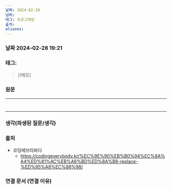 ```yaml
---
날짜: 2024-02-28
넘버: 
태그: 프로그래밍
출처: 
aliases:
---
```

### 날짜  2024-02-28 19:21

### 태그:

>[!메모]
>

### 원문
---
# 
---
### 생각(파생된 질문/생각)

### 출처
- 코딩에브리바디
	- https://codingeverybody.kr/%EC%9E%90%EB%B0%94%EC%8A%A4%ED%81%AC%EB%A6%BD%ED%8A%B8-replace-%ED%95%A8%EC%88%98/

### 연결 문서 (연결 이유)
